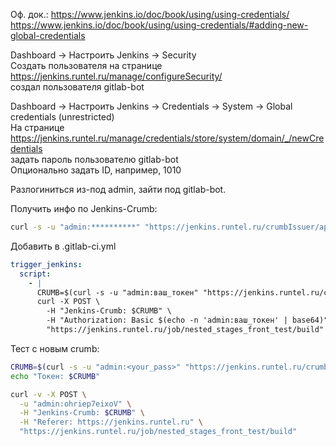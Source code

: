 Оф. док.: https://www.jenkins.io/doc/book/using/using-credentials/
<br/> https://www.jenkins.io/doc/book/using/using-credentials/#adding-new-global-credentials

Dashboard -> Настроить Jenkins -> Security
<br/> Создать пользователя на странице https://jenkins.runtel.ru/manage/configureSecurity/
<br/> создал пользователя gitlab-bot

Dashboard -> Настроить Jenkins -> Credentials -> System -> Global credentials (unrestricted)
<br/> На странице https://jenkins.runtel.ru/manage/credentials/store/system/domain/_/newCredentials
<br/> задать пароль пользователю gitlab-bot
<br/> Опционально задать ID, например, 1010

Разлогиниться из-под admin, зайти под gitlab-bot.

Получить инфо по Jenkins-Crumb:
```bash
curl -s -u "admin:**********" "https://jenkins.runtel.ru/crumbIssuer/api/json" -H "Accept: application/json" | jq
```

Добавить в .gitlab-ci.yml
```yml
trigger_jenkins:
  script:
    - |
      CRUMB=$(curl -s -u "admin:ваш_токен" "https://jenkins.runtel.ru/crumbIssuer/api/json" | jq -r .crumb)
      curl -X POST \
        -H "Jenkins-Crumb: $CRUMB" \
        -H "Authorization: Basic $(echo -n 'admin:ваш_токен' | base64)" \
        "https://jenkins.runtel.ru/job/nested_stages_front_test/build"
```

Тест с новым crumb:
```bash
CRUMB=$(curl -s -u "admin:<your_pass>" "https://jenkins.runtel.ru/crumbIssuer/api/json" | jq -r .crumb)
echo "Токен: $CRUMB"

curl -v -X POST \
  -u "admin:ohriep7eixoV" \
  -H "Jenkins-Crumb: $CRUMB" \
  -H "Referer: https://jenkins.runtel.ru" \
  "https://jenkins.runtel.ru/job/nested_stages_front_test/build"
```
